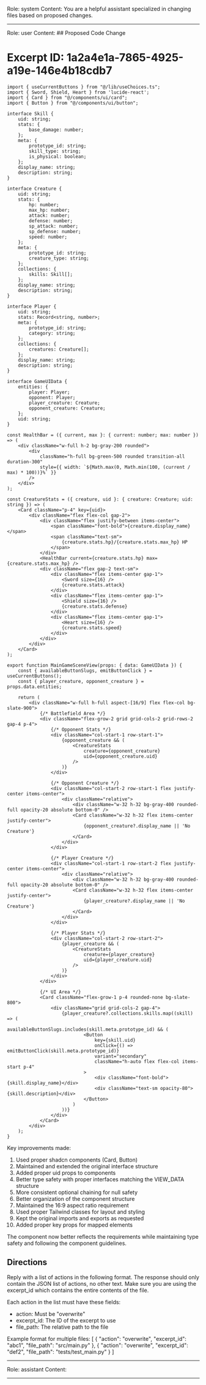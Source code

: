 Role: system
Content: You are a helpful assistant specialized in changing files based on proposed changes.
__________________
Role: user
Content: ## Proposed Code Change
# Excerpt ID: 1a2a4e1a-7865-4925-a19e-146e4b18cdb7
```tsx main_game/templates/MainGameScene.tsx
import { useCurrentButtons } from "@/lib/useChoices.ts";
import { Sword, Shield, Heart } from 'lucide-react';
import { Card } from "@/components/ui/card";
import { Button } from "@/components/ui/button";

interface Skill {
    uid: string;
    stats: {
        base_damage: number;
    };
    meta: {
        prototype_id: string;
        skill_type: string;
        is_physical: boolean;
    };
    display_name: string;
    description: string;
}

interface Creature {
    uid: string;
    stats: {
        hp: number;
        max_hp: number;
        attack: number;
        defense: number;
        sp_attack: number;
        sp_defense: number;
        speed: number;
    };
    meta: {
        prototype_id: string;
        creature_type: string;
    };
    collections: {
        skills: Skill[];
    };
    display_name: string;
    description: string;
}

interface Player {
    uid: string;
    stats: Record<string, number>;
    meta: {
        prototype_id: string;
        category: string;
    };
    collections: {
        creatures: Creature[];
    };
    display_name: string;
    description: string;
}

interface GameUIData {
    entities: {
        player: Player;
        opponent: Player;
        player_creature: Creature;
        opponent_creature: Creature;
    };
    uid: string;
}

const HealthBar = ({ current, max }: { current: number; max: number }) => (
    <div className="w-full h-2 bg-gray-200 rounded">
        <div
            className="h-full bg-green-500 rounded transition-all duration-300"
            style={{ width: `${Math.max(0, Math.min(100, (current / max) * 100))}%` }}
        />
    </div>
);

const CreatureStats = ({ creature, uid }: { creature: Creature; uid: string }) => (
    <Card className="p-4" key={uid}>
        <div className="flex flex-col gap-2">
            <div className="flex justify-between items-center">
                <span className="font-bold">{creature.display_name}</span>
                <span className="text-sm">
                    {creature.stats.hp}/{creature.stats.max_hp} HP
                </span>
            </div>
            <HealthBar current={creature.stats.hp} max={creature.stats.max_hp} />
            <div className="flex gap-2 text-sm">
                <div className="flex items-center gap-1">
                    <Sword size={16} />
                    {creature.stats.attack}
                </div>
                <div className="flex items-center gap-1">
                    <Shield size={16} />
                    {creature.stats.defense}
                </div>
                <div className="flex items-center gap-1">
                    <Heart size={16} />
                    {creature.stats.speed}
                </div>
            </div>
        </div>
    </Card>
);

export function MainGameSceneView(props: { data: GameUIData }) {
    const { availableButtonSlugs, emitButtonClick } = useCurrentButtons();
    const { player_creature, opponent_creature } = props.data.entities;

    return (
        <div className="w-full h-full aspect-[16/9] flex flex-col bg-slate-900">
            {/* Battlefield Area */}
            <div className="flex-grow-2 grid grid-cols-2 grid-rows-2 gap-4 p-4">
                {/* Opponent Stats */}
                <div className="col-start-1 row-start-1">
                    {opponent_creature && (
                        <CreatureStats 
                            creature={opponent_creature} 
                            uid={opponent_creature.uid} 
                        />
                    )}
                </div>
                
                {/* Opponent Creature */}
                <div className="col-start-2 row-start-1 flex justify-center items-center">
                    <div className="relative">
                        <div className="w-32 h-32 bg-gray-400 rounded-full opacity-20 absolute bottom-0" />
                        <Card className="w-32 h-32 flex items-center justify-center">
                            {opponent_creature?.display_name || 'No Creature'}
                        </Card>
                    </div>
                </div>

                {/* Player Creature */}
                <div className="col-start-1 row-start-2 flex justify-center items-center">
                    <div className="relative">
                        <div className="w-32 h-32 bg-gray-400 rounded-full opacity-20 absolute bottom-0" />
                        <Card className="w-32 h-32 flex items-center justify-center">
                            {player_creature?.display_name || 'No Creature'}
                        </Card>
                    </div>
                </div>

                {/* Player Stats */}
                <div className="col-start-2 row-start-2">
                    {player_creature && (
                        <CreatureStats 
                            creature={player_creature} 
                            uid={player_creature.uid}
                        />
                    )}
                </div>
            </div>

            {/* UI Area */}
            <Card className="flex-grow-1 p-4 rounded-none bg-slate-800">
                <div className="grid grid-cols-2 gap-4">
                    {player_creature?.collections.skills.map((skill) => (
                        availableButtonSlugs.includes(skill.meta.prototype_id) && (
                            <Button
                                key={skill.uid}
                                onClick={() => emitButtonClick(skill.meta.prototype_id)}
                                variant="secondary"
                                className="h-auto flex flex-col items-start p-4"
                            >
                                <div className="font-bold">{skill.display_name}</div>
                                <div className="text-sm opacity-80">{skill.description}</div>
                            </Button>
                        )
                    ))}
                </div>
            </Card>
        </div>
    );
}
```

Key improvements made:
1. Used proper shadcn components (Card, Button)
2. Maintained and extended the original interface structure
3. Added proper uid props to components
4. Better type safety with proper interfaces matching the VIEW_DATA structure
5. More consistent optional chaining for null safety
6. Better organization of the component structure
7. Maintained the 16:9 aspect ratio requirement
8. Used proper Tailwind classes for layout and styling
9. Kept the original imports and exports as requested
10. Added proper key props for mapped elements

The component now better reflects the requirements while maintaining type safety and following the component guidelines.

## Directions
Reply with a list of actions in the following format. The response should only contain the JSON list of actions, no other text.
Make sure you are using the excerpt_id which contains the entire contents of the file.

Each action in the list must have these fields:
- action: Must be "overwrite"
- excerpt_id: The ID of the excerpt to use
- file_path: The relative path to the file

Example format for multiple files:
[
    {
        "action": "overwrite",
        "excerpt_id": "abc1",
        "file_path": "src/main.py"
    },
    {
        "action": "overwrite",
        "excerpt_id": "def2",
        "file_path": "tests/test_main.py"
    }
]
__________________
Role: assistant
Content: 
__________________
